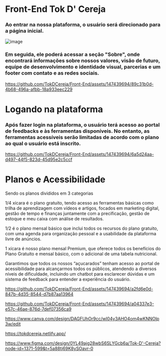 # Front-End Tok D' Cereja

### Ao entrar na nossa plataforma, o usuário será direcionado para a página inicial.

![image](https://github.com/TokDCereja/Front-End/assets/147439694/f4416bcc-999b-4a14-b141-9265152c8438)

### Em seguida, ele poderá acessar a seção "Sobre", onde encontrará informações sobre nossos valores, visão de futuro, equipe de desenvolvimento e identidade visual, parcerias e um footer com contato e as redes sociais.


https://github.com/TokDCereja/Front-End/assets/147439694/89c31b0d-4b68-496a-afbb-18a933eec229


# Logando na plataforma


### Após fazer login na plataforma, o usuário terá acesso ao portal de feedbacks e às ferramentas disponíveis. No entanto, as ferramentas acessíveis serão limitadas de acordo com o plano ao qual o usuário está inscrito.

https://github.com/TokDCereja/Front-End/assets/147439694/6a5d24aa-d497-44f5-823d-45d95e2c5ccf

# Planos e Acessibilidade

Sendo os planos divididos em 3 categorias 

1/4 xícara é o plano gratuito, tendo acesso as ferramentas básicas como trilha de aprendizagem com vídeos e artigos, focados em marketing digital, gestão de tempo e finanças juntamente com a  precificação, gestão de estoque e meu caixa com análise de resultados.

1/2 é o plano mensal básico que inclui todos os recursos do plano gratuito, com uma agenda para organização pessoal e a usabilidade da plataforma livre de anúncios.

1 xícara é nosso plano mensal Premium, que oferece todos os benefícios do Plano Gratuito e mensal básico, com o adicional de uma tabela nutricional.

  Garantimos que todos os nossos “açucarados” tenham acesso ao portal de acessibilidade para alcançarmos todos os públicos,  atendendo a diversos níveis de dificuldade, incluindo um chatbot para esclarecer dúvidas e um sistema de feedback para entender a experiência do usuário.


https://github.com/TokDCereja/Front-End/assets/147439694/a2fd6e0d-847b-4d35-8544-d7b87aa13964

https://github.com/TokDCereja/Front-End/assets/147439694/a04337e3-e57c-46ae-876d-7def07356ca9



https://www.canva.com/design/DAGFUhOr9cc/wI04y3AHO4om4wKNNOlp3w/edit

https://tokdcereja.netlify.app/

https://www.figma.com/design/0YL49ajg28wbS6SLYGcb6a/Tok-D'-Cereja?node-id=1371-599&t=5a88tj69K8ySOavr-0

